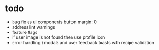 # todo

- bug fix as ui components button margin: 0
- address lint warnings
- feature flags
- if user image is not found then use profile icon
- error handling / modals and user feedback toasts with recipe validation
